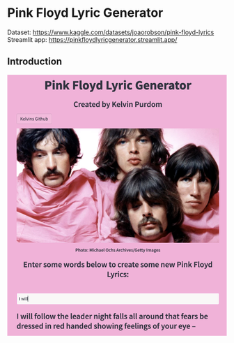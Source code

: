 # Pink Floyd Lyric Generator


Dataset: https://www.kaggle.com/datasets/joaorobson/pink-floyd-lyrics
Streamlit app: https://pinkfloydlyricgenerator.streamlit.app/


## Introduction
![test](PinkScreen.png)
